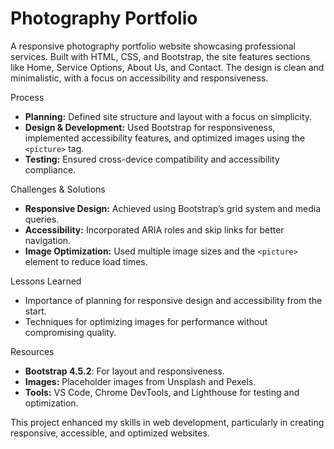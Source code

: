 # Photography Portfolio

A responsive photography portfolio website showcasing professional services. Built with HTML, CSS, and Bootstrap, the site features sections like Home, Service Options, About Us, and Contact. The design is clean and minimalistic, with a focus on accessibility and responsiveness.

Process
- **Planning:** Defined site structure and layout with a focus on simplicity.
- **Design & Development:** Used Bootstrap for responsiveness, implemented accessibility features, and optimized images using the `<picture>` tag.
- **Testing:** Ensured cross-device compatibility and accessibility compliance.

Challenges & Solutions
- **Responsive Design:** Achieved using Bootstrap’s grid system and media queries.
- **Accessibility:** Incorporated ARIA roles and skip links for better navigation.
- **Image Optimization:** Used multiple image sizes and the `<picture>` element to reduce load times.

Lessons Learned
- Importance of planning for responsive design and accessibility from the start.
- Techniques for optimizing images for performance without compromising quality.

Resources
- **Bootstrap 4.5.2**: For layout and responsiveness.
- **Images:** Placeholder images from Unsplash and Pexels.
- **Tools:** VS Code, Chrome DevTools, and Lighthouse for testing and optimization.

This project enhanced my skills in web development, particularly in creating responsive, accessible, and optimized websites.

